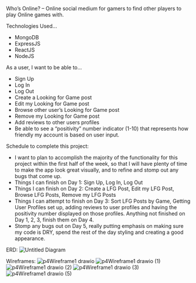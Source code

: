 Who’s Online? – Online social medium for gamers to find other players to play Online games with.

Technologies Used...
- MongoDB
- ExpressJS
- ReactJS
- NodeJS

As a user, I want to be able to…
- Sign Up
- Log In
- Log Out
- Create a Looking for Game post
- Edit my Looking for Game post
- Browse other user’s Looking for Game post
- Remove my Looking for Game post
- Add reviews to other users profiles
- Be able to see a “positivity” number indicator (1-10) that represents how friendly my account is based on user input.

Schedule to complete this project:
- I want to plan to accomplish the majority of the functionality for this project within the first half of the week, so that I will have plenty of time to make the app look great visually, and to refine and stomp out any bugs that come up.
- Things I can finish on Day 1: Sign Up, Log In, Log Out
- Things I can finish on Day 2: Create a LFG Post, Edit my LFG Post, Browse LFG Posts, Remove my LFG Posts
- Things I can attempt to finish on Day 3: Sort LFG Posts by Game, Getting User Profiles set up, adding reviews to user profiles and having the positivity number displayed on those profiles.
Anything not finished on Day 1, 2, 3, finish them on Day 4.
- Stomp any bugs out on Day 5, really putting emphasis on making sure my code is DRY, spend the rest of the day styling and creating a good appearance.

ERD:
![Untitled Diagram](https://user-images.githubusercontent.com/46133394/203087565-8a4369bd-d457-490c-93e4-326c4f29fa1c.png)

Wireframes:
![p4Wireframe1 drawio](https://user-images.githubusercontent.com/46133394/203091559-4a95853e-f34c-4578-b79e-3a8f2170b80a.png)
![p4Wireframe1 drawio (1)](https://user-images.githubusercontent.com/46133394/203093214-8539b147-284a-4963-932d-72afbc078420.png)
![p4Wireframe1 drawio (2)](https://user-images.githubusercontent.com/46133394/203094926-fad74ef6-e08f-44c8-b686-e5857d2f2f0d.png)
![p4Wireframe1 drawio (3)](https://user-images.githubusercontent.com/46133394/203095684-d369baec-5312-4be1-ba03-c9175e5dea37.png)
![p4Wireframe1 drawio (5)](https://user-images.githubusercontent.com/46133394/203097228-7a50cbf5-6bba-419f-865a-ba475352ad62.png)
